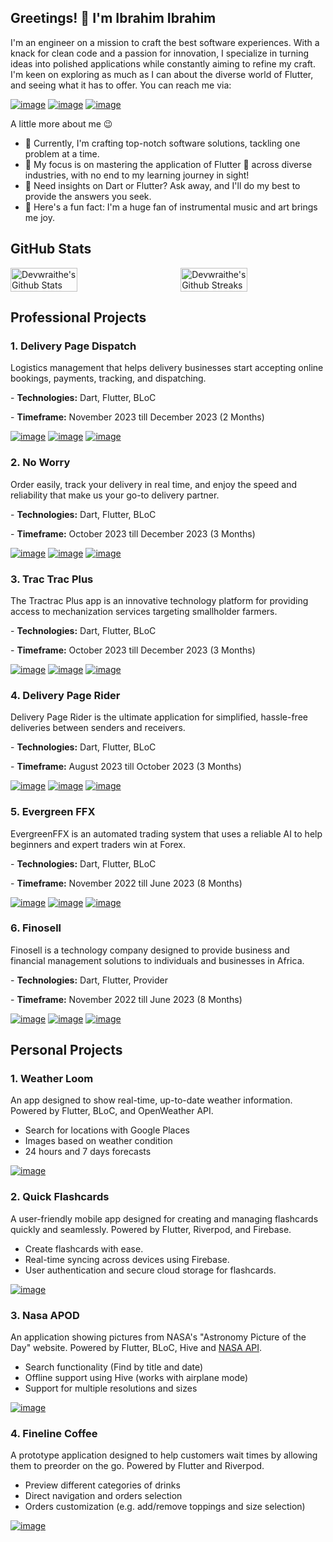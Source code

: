 ## Greetings! 👋 I'm Ibrahim Ibrahim
I'm an engineer on a mission to craft the best software experiences. With a knack for clean code and a passion for innovation, I specialize in turning ideas into polished applications while constantly aiming to refine my craft. I'm keen on exploring as much as I can about the diverse world of Flutter, and seeing what it has to offer. You can reach me via:

[![image](https://img.shields.io/badge/Gmail-D14836?style=for-the-badge&logo=gmail&logoColor=white)](mailto:ibrahimibrahim851@outlook.com)
[![image](https://img.shields.io/badge/LinkedIn-0077B5?style=for-the-badge&logo=linkedin&logoColor=white)](https://www.linkedin.com/in/ibrahimaibrahim/)
[![image](https://img.shields.io/badge/Twitter-1DA1F2?style=for-the-badge&logo=twitter&logoColor=white)](https://www.twitter.com/devwraithe/)

A little more about me 😉
- 🔭 Currently, I'm crafting top-notch software solutions, tackling one problem at a time.
- 🌱 My focus is on mastering the application of Flutter 💙 across diverse industries, with no end to my learning journey in sight!
- 💬 Need insights on Dart or Flutter? Ask away, and I'll do my best to provide the answers you seek.
- 🎉 Here's a fun fact: I'm a huge fan of instrumental music and art brings me joy.

## GitHub Stats
<div style="display: flex; justify-content: space-between;">
    <img width="46%" src="https://github-readme-stats.vercel.app/api?username=devwraithe&count_private=true&show_icons=true&hide_title=false&theme=radical" alt="Devwraithe's Github Stats"/>
    <img width="46%" src="https://streak-stats.demolab.com?user=devwraithe&theme=radical&border_radius=04.5&date_format=j%20M%5B%20Y%5D" alt="Devwraithe's Github Streaks"/>
</div>

## Professional Projects
### 1. Delivery Page Dispatch
Logistics management that helps delivery businesses start accepting online bookings, payments, tracking, and dispatching.
<p>- <b>Technologies:</b> Dart, Flutter, BLoC</p>
<p>- <b>Timeframe:</b> November 2023 till December 2023 (2 Months)</p>

[![image](https://img.shields.io/badge/Android-3DDC84?style=for-the-badge&logo=android&logoColor=white)](https://play.google.com/store/apps/details?id=com.focedia.deliverypage)
[![image](https://img.shields.io/badge/Apple-007AFF?style=for-the-badge&logo=apple&logoColor=white)]()
[![image](https://img.shields.io/badge/web-007AFF?style=for-the-badge&logo=opera&logoColor=white)]()

### 2. No Worry
Order easily, track your delivery in real time, and enjoy the speed and reliability that make us your go-to delivery partner.
<p>- <b>Technologies:</b> Dart, Flutter, BLoC</p>
<p>- <b>Timeframe:</b> October 2023 till December 2023 (3 Months)</p>

[![image](https://img.shields.io/badge/Android-3DDC84?style=for-the-badge&logo=android&logoColor=white)](https://play.google.com/store/apps/details?id=com.focedia.noworry)
[![image](https://img.shields.io/badge/Apple-007AFF?style=for-the-badge&logo=apple&logoColor=white)]()
[![image](https://img.shields.io/badge/web-007AFF?style=for-the-badge&logo=opera&logoColor=white)]()

### 3. Trac Trac Plus
The Tractrac Plus app is an innovative technology platform for providing access to mechanization services targeting smallholder farmers.
<p>- <b>Technologies:</b> Dart, Flutter, BLoC</p>
<p>- <b>Timeframe:</b> October 2023 till December 2023 (3 Months)</p>

[![image](https://img.shields.io/badge/Android-3DDC84?style=for-the-badge&logo=android&logoColor=white)](https://play.google.com/store/apps/details?id=com.tractrac.trac_trac)
[![image](https://img.shields.io/badge/Apple-007AFF?style=for-the-badge&logo=apple&logoColor=white)]()
[![image](https://img.shields.io/badge/web-007AFF?style=for-the-badge&logo=opera&logoColor=white)]()

### 4. Delivery Page Rider
Delivery Page Rider is the ultimate application for simplified, hassle-free deliveries between senders and receivers.
<p>- <b>Technologies:</b> Dart, Flutter, BLoC</p>
<p>- <b>Timeframe:</b> August 2023 till October 2023 (3 Months)</p>

[![image](https://img.shields.io/badge/Android-3DDC84?style=for-the-badge&logo=android&logoColor=white)](https://play.google.com/store/apps/details?id=com.focedia.deliverypage_rider)
[![image](https://img.shields.io/badge/Apple-007AFF?style=for-the-badge&logo=apple&logoColor=white)](https://apps.apple.com/ng/app/delivery-page-rider/id6472376758)
[![image](https://img.shields.io/badge/web-007AFF?style=for-the-badge&logo=opera&logoColor=white)]()

### 5. Evergreen FFX
EvergreenFFX is an automated trading system that uses a reliable AI to help beginners and expert traders win at Forex.
<p>- <b>Technologies:</b> Dart, Flutter, BLoC</p>
<p>- <b>Timeframe:</b> November 2022 till June 2023 (8 Months)</p>

[![image](https://img.shields.io/badge/Android-3DDC84?style=for-the-badge&logo=android&logoColor=white)](https://play.google.com/store/apps/details?id=com.evergreen_ffx)
[![image](https://img.shields.io/badge/Apple-007AFF?style=for-the-badge&logo=apple&logoColor=white)](https://apps.apple.com/ng/app/delivery-page-rider/id6472376758)
[![image](https://img.shields.io/badge/web-007AFF?style=for-the-badge&logo=opera&logoColor=white)]()

### 6. Finosell
Finosell is a technology company designed to provide business and financial management solutions to individuals and businesses in Africa.
<p>- <b>Technologies:</b> Dart, Flutter, Provider</p>
<p>- <b>Timeframe:</b> November 2022 till June 2023 (8 Months)</p>

[![image](https://img.shields.io/badge/Android-3DDC84?style=for-the-badge&logo=android&logoColor=white)](https://play.google.com/store/apps/details?id=com.finosell.www.finosell)
[![image](https://img.shields.io/badge/Apple-007AFF?style=for-the-badge&logo=apple&logoColor=white)](https://apps.apple.com/us/app/finosell/id1562120098)
[![image](https://img.shields.io/badge/web-007AFF?style=for-the-badge&logo=opera&logoColor=white)](https://finosell.com/)

## Personal Projects
### 1. Weather Loom
An app designed to show real-time, up-to-date weather information. Powered by Flutter, BLoC, and OpenWeather API.
<ul>
<li>Search for locations with Google Places</li>
<li>Images based on weather condition</li>
<li>24 hours and 7 days forecasts</li>
</ul>

[![image](https://img.shields.io/badge/web-171515?style=for-the-badge&logo=markdown&logoColor=white)](https://github.com/devwraithe/weather_loom)

### 2. Quick Flashcards
A user-friendly mobile app designed for creating and managing flashcards quickly and seamlessly. Powered by Flutter, Riverpod, and Firebase.
<ul>
<li>Create flashcards with ease.</li>
<li>Real-time syncing across devices using Firebase.</li>
<li>User authentication and secure cloud storage for flashcards.</li>
</ul>

[![image](https://img.shields.io/badge/web-171515?style=for-the-badge&logo=markdown&logoColor=white)](https://github.com/devwraithe/quick-flashcards)

### 3. Nasa APOD
An application showing pictures from NASA's "Astronomy Picture of the Day" website. Powered by Flutter, BLoC, Hive and <a href="https://data.nasa.gov/Space-Science/Astronomy-Picture-of-the-Day-API/ez2w-t8ua">NASA API</a>.
<ul>
<li>Search functionality (Find by title and date)</li>
<li>Offline support using Hive (works with airplane mode)</li>
<li>Support for multiple resolutions and sizes</li>
</ul>

[![image](https://img.shields.io/badge/web-171515?style=for-the-badge&logo=markdown&logoColor=white)](https://github.com/devwraithe/nasa_apod)

### 4. Fineline Coffee
A prototype application designed to help customers wait times by allowing them to preorder on the go. Powered by Flutter and Riverpod.
<ul>
<li>Preview different categories of drinks</li>
<li>Direct navigation and orders selection</li>
<li>Orders customization (e.g. add/remove toppings and size selection)</li>
</ul>

[![image](https://img.shields.io/badge/web-171515?style=for-the-badge&logo=markdown&logoColor=white)](https://github.com/devwraithe/fineline_coffee)
